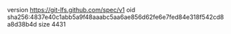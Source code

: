 version https://git-lfs.github.com/spec/v1
oid sha256:4837e40c1abb5a9f48aaabc5aa6ae856d62fe6e7fed84e318f542cd8a8d38b4d
size 4431
